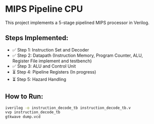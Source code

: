 # MIPS Pipeline CPU
This project implements a 5-stage pipelined MIPS processor in Verilog.

## Steps Implemented:
- ✅ Step 1: Instruction Set and Decoder
- ✅ Step 2: Datapath (Instruction Memory, Program Counter, ALU, Register File implement and testbench)
- ✅ Step 3: ALU and Control Unit 
- ⏳ Step 4: Pipeline Registers (In progress)
- ⏳ Step 5: Hazard Handling

## How to Run:
```bash
iverilog -o instruction_decode_tb instruction_decode_tb.v
vvp instruction_decode_tb
gtkwave dump.vcd
